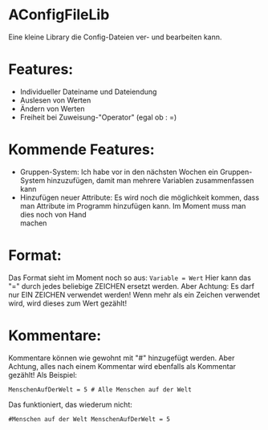 # AConfigFileLib
Eine kleine Library die Config-Dateien ver- und bearbeiten kann.

# Features:
- Individueller Dateiname und Dateiendung
- Auslesen von Werten
- Ändern von Werten
- Freiheit bei Zuweisung-"Operator" (egal ob : =)

# Kommende Features:
- Gruppen-System:
    Ich habe vor in den nächsten Wochen ein Gruppen-System hinzuzufügen, damit man mehrere Variablen zusammenfassen kann
- Hinzufügen neuer Attribute:
    Es wird noch die möglichkeit kommen, dass man Attribute im Programm hinzufügen kann. Im Moment muss man dies noch von Hand       
    machen

# Format:
Das Format sieht im Moment noch so aus:
<code>Variable = Wert</code>
Hier kann das "=" durch jedes beliebige ZEICHEN ersetzt werden. Aber Achtung: Es darf nur EIN ZEICHEN verwendet werden! Wenn mehr als ein Zeichen verwendet wird, wird dieses zum Wert gezählt!

# Kommentare:
Kommentare können wie gewohnt mit "#" hinzugefügt werden. Aber Achtung, alles nach einem Kommentar wird ebenfalls als Kommentar gezählt! Als Beispiel:

<code>MenschenAufDerWelt = 5 # Alle Menschen auf der Welt</code>

Das funktioniert, das wiederum nicht:

<code>#Menschen auf der Welt MenschenAufDerWelt = 5</code>
